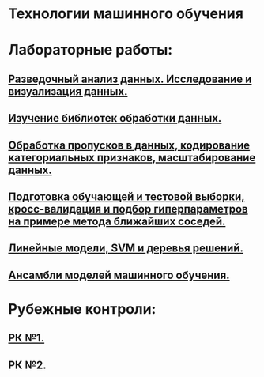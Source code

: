 # Технологии машинного обучения


# Лабораторные работы:
## [Разведочный анализ данных. Исследование и визуализация данных.](https://github.com/AngelikaKemerova/TMO/tree/master/L1)

## [Изучение библиотек обработки данных.](https://github.com/AngelikaKemerova/TMO/tree/master/L2)

## [Обработка пропусков в данных, кодирование категориальных признаков, масштабирование данных.](https://github.com/AngelikaKemerova/TMO/tree/master/L3)

## [Подготовка обучающей и тестовой выборки, кросс-валидация и подбор гиперпараметров на примере метода ближайших соседей.](https://github.com/AngelikaKemerova/TMO/tree/master/L4)

## [Линейные модели, SVM и деревья решений.](https://github.com/AngelikaKemerova/TMO/tree/master/L5)

## [Ансамбли моделей машинного обучения.](https://github.com/AngelikaKemerova/TMO/tree/master/L6)


# Рубежные контроли:
## [РК №1.](https://github.com/AngelikaKemerova/TMO/tree/master/RK1)
## РК №2.
